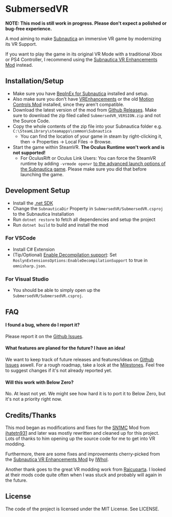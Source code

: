 SubmersedVR
===========

**NOTE: This mod is still work in progress. Please don't expect a polished or bug-free experience.**

A mod aiming to make [Subnautica] an immersive VR game by modernizing its VR Support.

If you want to play the game in its original VR Mode with a traditional Xbox or PS4 Controller, I recommend using the [Subnautica VR Enhancements Mod] instead.

Installation/Setup
-------------------

- Make sure you have [BepInEx for Subnautica](https://github.com/toebeann/BepInEx.Subnautica) installed and setup.
- Also make sure you don't have [VREnhancements][Subnautica VR Enhancements Mod] or the old [Motion Controls Mod][SN1MC] installed, since they aren't compatible.
- Download the latest version of the mod from [Github Releases](https://github.com/Okabintaro/SubmersedVR/releases).
    Make sure to download the zip filed called `SubmersedVR_VERSION.zip` and not the Source Code.
- Copy the whole contents of the zip file into your Subnautica folder e.g. `C:\SteamLibrary\steamapps\common\Subnautica`
    - You can find the location of your game in steam by right-clicking it, then -> Properties -> Local Files -> Browse.
- Start the game within SteamVR. **The Oculus Runtime won't work and is not supported!**
    - For OculusRift or Oculus Link Users: You can force the SteamVR runtime by adding `-vrmode openvr` [to the advanced launch options of the Subnautica game](https://help.steampowered.com/en/faqs/view/7D01-D2DD-D75E-2955). Please make sure you did that before launching the game.

Development Setup
-----------------

- Install the [.net SDK](https://dotnet.microsoft.com/download)
- Change the `SubnauticaDir` Property in `SubmersedVR/SubmersedVR.csproj` to the Subnautica Installation
- Run `dotnet restore` to fetch all dependencies and setup the project
- Run `dotnet build` to build and install the mod

### For VSCode

- Install C# Extension
- (Tip/Optional) [Enable Decompilation support](https://github.com/OmniSharp/omnisharp-roslyn/pull/1751):
    Set `RoslynExtensionsOptions:EnableDecompilationSupport` to true in `omnisharp.json`.

### For Visual Studio

- You should be able to simply open up the `SubmersedVR/SubmersedVR.csproj`.

FAQ
---

#### I found a bug, where do I report it?

Please report it on the [Github Issues](https://github.com/Okabintaro/SubmersedVR/issues).

#### What features are planed for the future? I have an idea!

We want to keep track of future releases and features/ideas on [Github Issues](https://github.com/Okabintaro/SubmersedVR/issues) aswell.
For a rough roadmap, take a look at the [Milestones](https://github.com/Okabintaro/SubmersedVR/milestones?direction=asc&sort=title&state=open).
Feel free to suggest changes if it's not already reported yet.

#### Will this work with Below Zero?

No. At least not yet. We might see how hard it is to port it to Below Zero, but it's not a priority right now.

Credits/Thanks
--------------

This mod began as modifications and fixes for the [SN1MC] Mod from [ihatetn931] and later was mostly rewritten and cleaned up for this project.
Lots of thanks to him opening up the source code for me to get into VR modding.

Furthermore, there are some fixes and improvements cherry-picked from the [Subnautica VR Enhancements Mod] by [IWhoI].

Another thank goes to the great VR modding work from [Raicuparta].
I looked at their mods code quite often when I was stuck and probably will again in the future.

License
-------

The code of the project is licensed under the MIT License. See LICENSE.

[SN1MC]: https://github.com/ihatetn931/SN1MC
[ihatetn931]: https://github.com/ihatetn931/SN1MC
[Subnautica]: https://unknownworlds.com/subnautica/
[Subnautica VR Enhancements Mod]: https://github.com/IWhoI/SubnauticaVREnhancements
[IWhoI]: https://github.com/IWhoI
[Raicuparta]: https://github.com/Raicuparta
